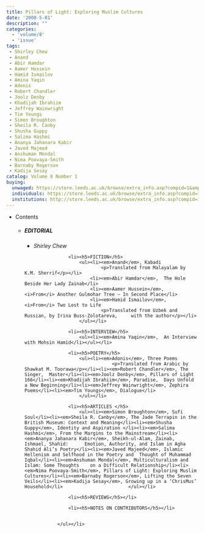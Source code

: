```yaml
---
title: Pillars of Light: Exploring Muslim Cultures
date: '2008-5-01'
description: ""
categories:
  - 'volume/8'
  - 'issue'
tags:
 - Shirley Chew
 - Anand
 - Abir Hamdar
 - Aamer Hussein
 - Hamid Ismailov
 - Amina Yaqin
 - Adonis
 - Robert Chandler
 - Joolz Denby
 - Khadijah Ibrahiim
 - Jeffrey Wainwright
 - Tim Youngs
 - Simon Broughton
 - Sheila R. Canby
 - Shusha Guppy
 - Salima Hashmi
 - Ananya Jahanara Kabir
 - Javed Majeed
 - Anshuman Mondal
 - Nima Poovaya-Smith
 - Barnaby Rogerson
 - Kadija Sesay
catalog: Volume 8 Number 1
buying:
  unwaged: https://store.leeds.ac.uk/browse/extra_info.asp?compid=1&amp;catid=265&amp;modid=1&amp;prodid=1793&amp;deptid=26
  individuals: https://store.leeds.ac.uk/browse/extra_info.asp?compid=1&amp;catid=264&amp;modid=1&amp;prodid=1835&amp;deptid=26
  institutions: http://store.leeds.ac.uk/browse/extra_info.asp?compid=1&amp;catid=263&amp;modid=1&amp;prodid=1815&amp;deptid=26
---
```


<ul id="issue_contents">
<li>Contents
				<ul><li><h5>EDITORIAL</h5>
						<ul><li><em>Shirley Chew</em></li></ul></li>
					
					<li><h5>FICTION</h5>
						<ul><li><em>Anand</em>, Kabadi 
								<p>Translated from Malayalam by K.M. Sherrif</p></li>
							<li><em>Abir Hamdar</em>,  The Hole Beside Her Lady Zainab</li>
							<li><em>Aamer Hussein</em>,  <i>From</i> Another Gulmohar Tree – In Second Place</li>
							<li><em>Hamid Ismailov</em>,  <i>From</i> Two Lost to Life 
								<p>Translated from Uzbek and Russian, by Irina Buss-Zolotareva,  	with the author</p></li> 
						</ul></li>
					
					<li><h5>INTERVIEW</h5>
						<ul><li><em>Amina Yaqin</em>,  An Interview with Mohsin Hamid</li></ul></li>
					
					<li><h5>POETRY</h5>
						<ul><li><em>Adonis</em>, Three Poems 
									<p>Translated from Arabic by Shawkat M. Toorawa</p></li><li><em>Robert Chandler</em>, The Singer,  Master</li><li><em>Joolz Denby</em>, Pillars of Light 166</li><li><em>Khadijah Ibrahiim</em>, Paradise,  Days Unfold a New Beginning</li><li><em>Jeffrey Wainwright</em>, Zephira Poems</li><li><em>Tim Youngs</em>, Dialogue</li>							 
						</ul></li>
					
					<li><h5>ARTICLES </h5>
						<ul><li><em>Simon Broughton</em>, Sufi Soul</li><li><em>Sheila R. Canby</em>, The Jade Terrapin in the British Museum: Context and Meaning</li><li><em>Shusha Guppy</em>, Identity and Aspiration </li><li><em>Salima Hashmi</em>, From the Margins to the Mainstream</li><li><em>Ananya Jahanara Kabir</em>, Sheikh-ul-Alam, Zainab, Ishmael, Shahid:  	Emotion, Authority, and Islam in Agha Shahid Ali’s Poetry</li><li><em>Javed Majeed</em>, Islamic Hellenism and Selfhood in the Poetry and  Thought of Muhammad Iqbal</li><li><em>Anshuman Mondal</em>, Multiculturalism and Islam: Some Thoughts  	on a Difficult Relationship</li><li><em>Nima Poovaya-Smith</em>, Pillars of Light: Exploring Muslim Cultures</li><li><em>Barnaby Rogerson</em>, Lifting the Seven Veils</li><li><em>Kadija Sesay</em>, Growing up in a ‘ChrisMus’ Household</li>						</ul></li>
					
					<li><h5>REVIEWS</h5></li>
					
					<li><h5>NOTES ON CONTRIBUTORS</h5></li>
					
					
				</ul></li>
</ul>
